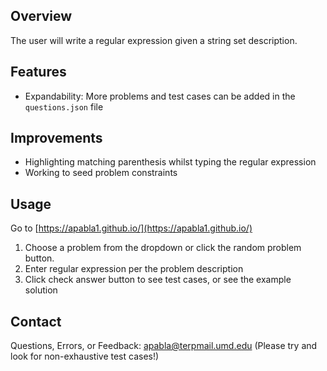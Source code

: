 ## Overview
The user will write a regular expression given a string set description.

## Features
- Expandability: More problems and test cases can be added in the `questions.json` file

## Improvements
- Highlighting matching parenthesis whilst typing the regular expression
- Working to seed problem constraints

## Usage
Go to [https://apabla1.github.io/](https://apabla1.github.io/)
1. Choose a problem from the dropdown or click the random problem button.
2. Enter regular expression per the problem description
3. Click check answer button to see test cases, or see the example solution

## Contact
Questions, Errors, or Feedback: apabla@terpmail.umd.edu
(Please try and look for non-exhaustive test cases!)
